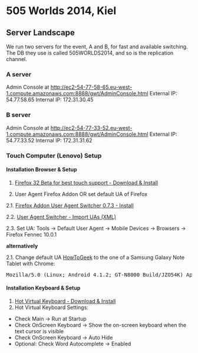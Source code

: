 # 505 Worlds 2014, Kiel

## Server Landscape

We run two servers for the event, A and B, for fast and available switching. The DB they use is called 505WORLDS2014, and so is the replication channel.

### A server

Admin Console at http://ec2-54-77-58-65.eu-west-1.compute.amazonaws.com:8888/gwt/AdminConsole.html
External IP: 54.77.58.65
Internal IP: 172.31.30.45

### B server

Admin Console at http://ec2-54-77-33-52.eu-west-1.compute.amazonaws.com:8888/gwt/AdminConsole.html
External IP: 54.77.33.52
Internal IP: 172.31.31.62

### Touch Computer (Lenovo) Setup 

#### Installation Browser & Setup

1. [ Firefox 32 Beta for best touch support - Download & Install ](https://www.mozilla.org/de/firefox/channel/#beta)

2. User Agent Firefox Addon OR set default UA of Firefox
 
 2.1. [ Firefox Addon User Agent Switcher 0.7.3 - Install](https://addons.mozilla.org/en-US/firefox/addon/user-agent-switcher/)

 2.2. [ User Agent Switcher - Import UAs (XML)](http://techpatterns.com/downloads/firefox/useragentswitcher.xml)

 2.3. Set UA: Tools -> Default User Agent -> Mobile Devices -> Browsers -> Firefox Fennec 10.0.1

 **alternatively**

 2.1. Change default UA [HowToGeek](http://www.howtogeek.com/113439/how-to-change-your-browsers-user-agent-without-installing-any-extensions/) to the one of a Samsung Galaxy Note Tablet with Chrome: 
<pre>
Mozilla/5.0 (Linux; Android 4.1.2; GT-N8000 Build/JZO54K) AppleWebKit/537.36 (KHTML, like Gecko) Chrome/33.0.1750.166 Safari/537.36 OPR/20.0.1396.73172
</pre>

#### Installation Keyboard & Setup

1. [ Hot Virtual Keyboard - Download & Install](http://hot-virtual-keyboard.com/files/vk_setup.exe)
2. Hot Virtual Keyboard Settings:
  - Check Main -> Run at Startup
  - Check OnScreen Keyboard -> Show the on-screen keyboard when the text cursor is visible
  - Check OnScreen Keyboard -> Auto Hide
  - Optional: Check Word Autocomplete -> Enabled